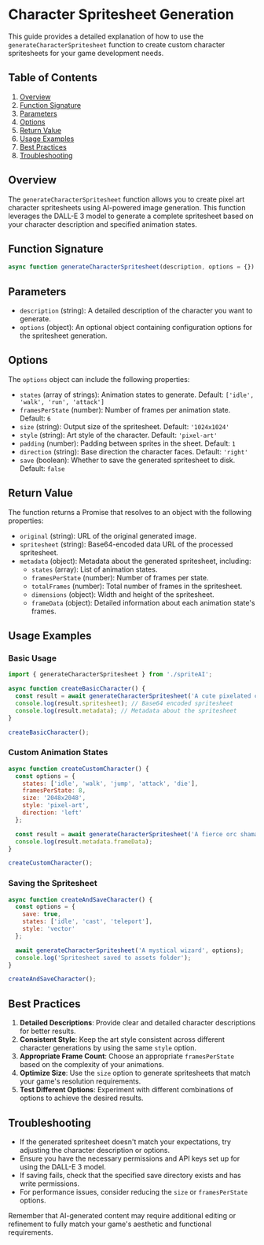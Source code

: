 # Character Spritesheet Generation

This guide provides a detailed explanation of how to use the `generateCharacterSpritesheet` function to create custom character spritesheets for your game development needs.

## Table of Contents

1. [Overview](#overview)
2. [Function Signature](#function-signature)
3. [Parameters](#parameters)
4. [Options](#options)
5. [Return Value](#return-value)
6. [Usage Examples](#usage-examples)
7. [Best Practices](#best-practices)
8. [Troubleshooting](#troubleshooting)

## Overview

The `generateCharacterSpritesheet` function allows you to create pixel art character spritesheets using AI-powered image generation. This function leverages the DALL-E 3 model to generate a complete spritesheet based on your character description and specified animation states.

## Function Signature

```javascript
async function generateCharacterSpritesheet(description, options = {})
```

## Parameters

- `description` (string): A detailed description of the character you want to generate.
- `options` (object): An optional object containing configuration options for the spritesheet generation.

## Options

The `options` object can include the following properties:

- `states` (array of strings): Animation states to generate. Default: `['idle', 'walk', 'run', 'attack']`
- `framesPerState` (number): Number of frames per animation state. Default: `6`
- `size` (string): Output size of the spritesheet. Default: `'1024x1024'`
- `style` (string): Art style of the character. Default: `'pixel-art'`
- `padding` (number): Padding between sprites in the sheet. Default: `1`
- `direction` (string): Base direction the character faces. Default: `'right'`
- `save` (boolean): Whether to save the generated spritesheet to disk. Default: `false`

## Return Value

The function returns a Promise that resolves to an object with the following properties:

- `original` (string): URL of the original generated image.
- `spritesheet` (string): Base64-encoded data URL of the processed spritesheet.
- `metadata` (object): Metadata about the generated spritesheet, including:
  - `states` (array): List of animation states.
  - `framesPerState` (number): Number of frames per state.
  - `totalFrames` (number): Total number of frames in the spritesheet.
  - `dimensions` (object): Width and height of the spritesheet.
  - `frameData` (object): Detailed information about each animation state's frames.

## Usage Examples

### Basic Usage

```javascript
import { generateCharacterSpritesheet } from './spriteAI';

async function createBasicCharacter() {
  const result = await generateCharacterSpritesheet('A cute pixelated cat warrior');
  console.log(result.spritesheet); // Base64 encoded spritesheet
  console.log(result.metadata); // Metadata about the spritesheet
}

createBasicCharacter();
```

### Custom Animation States

```javascript
async function createCustomCharacter() {
  const options = {
    states: ['idle', 'walk', 'jump', 'attack', 'die'],
    framesPerState: 8,
    size: '2048x2048',
    style: 'pixel-art',
    direction: 'left'
  };

  const result = await generateCharacterSpritesheet('A fierce orc shaman', options);
  console.log(result.metadata.frameData);
}

createCustomCharacter();
```

### Saving the Spritesheet

```javascript
async function createAndSaveCharacter() {
  const options = {
    save: true,
    states: ['idle', 'cast', 'teleport'],
    style: 'vector'
  };

  await generateCharacterSpritesheet('A mystical wizard', options);
  console.log('Spritesheet saved to assets folder');
}

createAndSaveCharacter();
```

## Best Practices

1. **Detailed Descriptions**: Provide clear and detailed character descriptions for better results.
2. **Consistent Style**: Keep the art style consistent across different character generations by using the same `style` option.
3. **Appropriate Frame Count**: Choose an appropriate `framesPerState` based on the complexity of your animations.
4. **Optimize Size**: Use the `size` option to generate spritesheets that match your game's resolution requirements.
5. **Test Different Options**: Experiment with different combinations of options to achieve the desired results.

## Troubleshooting

- If the generated spritesheet doesn't match your expectations, try adjusting the character description or options.
- Ensure you have the necessary permissions and API keys set up for using the DALL-E 3 model.
- If saving fails, check that the specified save directory exists and has write permissions.
- For performance issues, consider reducing the `size` or `framesPerState` options.

Remember that AI-generated content may require additional editing or refinement to fully match your game's aesthetic and functional requirements.